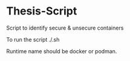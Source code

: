 # Thesis-Script
Script to identify secure &amp; unsecure containers

To run the script ./<scriptName>.sh <runtimeName> <securityPolicy>

Runtime name should be docker or podman.
